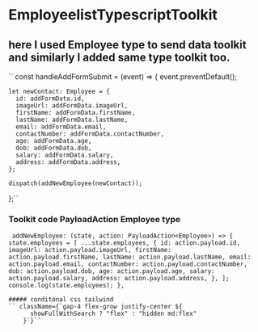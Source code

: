# EmployeelistTypescriptToolkit

## here I used Employee type to send data toolkit and similarly I added same type toolkit too.


`` const handleAddFormSubmit = (event) => {
    event.preventDefault();

    let newContact: Employee = {
      id: addFormData.id,
      imageUrl: addFormData.imageUrl,
      firstName: addFormData.firstName,
      lastName: addFormData.lastName,
      email: addFormData.email,
      contactNumber: addFormData.contactNumber,
      age: addFormData.age,
      dob: addFormData.dob,
      salary: addFormData.salary,
      address: addFormData.address,
    };

    dispatch(addNewEmployee(newContact));
  };``
 ### Toolkit code PayloadAction Employee type 
 
 `` addNewEmployee: (state, action: PayloadAction<Employee>) => {
      state.employees = [
        ...state.employees,
        {
          id: action.payload.id,
          imageUrl: action.payload.imageUrl,
          firstName: action.payload.firstName,
          lastName: action.payload.lastName,
          email: action.payload.email,
          contactNumber: action.payload.contactNumber,
          dob: action.payload.dob,
          age: action.payload.age,
          salary: action.payload.salary,
          address: action.payload.address,
        },
      ];
      console.log(state.employees);
    },``

    ##### conditonal css tailwind
    `` className={`gap-4 flex-grow justify-center ${
          showFullWithSearch ? "flex" : "hidden md:flex"
        }`}``
